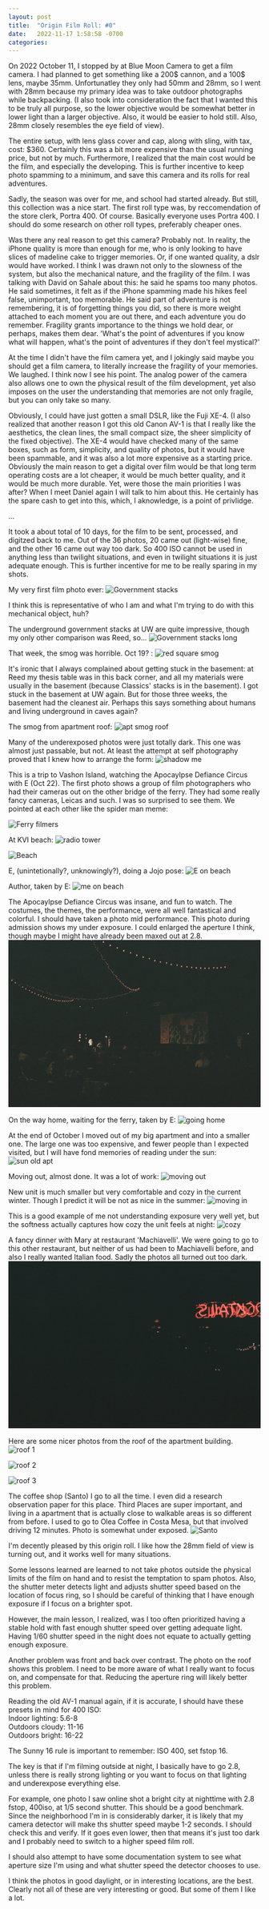 ```yaml
---
layout: post
title:  "Origin Film Roll: #0"
date:   2022-11-17 1:58:58 -0700
categories: 
---
```


On 2022 October 11, I stopped by at Blue Moon Camera to get a film camera. I had planned to get something like a 200$ cannon, and a 100$ lens, maybe 35mm. Unfortunatley they only had 50mm and 28mm, so I went with 28mm because my primary idea was to take outdoor photographs while backpacking. (I also took into consideration the fact that I wanted this to be truly all purpose, so the lower objective would be somewhat better in lower light than a larger objective. Also, it would be easier to hold still. Also, 28mm closely resembles the eye field of view). 

The entire setup, with lens glass cover and cap, along with sling, with tax, cost: $360. Certainly this was a bit more expensive than the usual running price, but not by much. Furthermore, I realized that the main cost would be the film, and especially the developing. This is further incentive to keep photo spamming to a minimum, and save this camera and its rolls for real adventures.  

Sadly, the season was over for me, and school had started already. But still, this collection was a nice start. The first roll type was, by reccomendation of the store clerk, Portra 400. Of course. Basically everyone uses Portra 400. I should do some research on other roll types, preferably cheaper ones. 

Was there any real reason to get this camera? Probably not. In reality, the iPhone quality is more than enough for me, who is only looking to have slices of madeline cake to trigger memories. Or, if one wanted quality, a dslr would have worked. I think I was drawn not only to the slowness of the system, but also the mechanical nature, and the fragility of the film. I was talking with David on Sahale about this: he said he spams too many photos. He said sometimes, it felt as if the iPhone spamming made his hikes feel false, unimportant, too memorable. He said part of adventure is not remembering, it is of forgetting things you did, so there is more weight attached to each moment you are out there, and each adventure you do remember. Fragility grants importance to the things we hold dear, or perhaps, makes them dear. 'What's the point of adventures if you know what will happen, what's the point of adventures if they don't feel mystical?'  

At the time I didn't have the film camera yet, and I jokingly said maybe you should get a film camera, to literally increase the fragility of your memories. We laughed. I think now I see his point. The analog power of the camera also allows one to own the physical result of the film development, yet also imposes on the user the understanding that memories are not only fragile, but you can only take so many. 

Obviously, I could have just gotten a small DSLR, like the Fuji XE-4. (I also realized that another reason I got this old Canon AV-1 is that I really like the aesthetics, the clean lines, the small compact size, the sheer simplicity of the fixed objective). The XE-4 would have checked many of the same boxes, such as form, simplicity, and quality of photos, but it would have been spammable, and it was also a lot more expensive as a starting price. Obviously the main reason to get a digital over film would be that long term operating costs are a lot cheaper, it would be much better quality, and it would be much more durable. Yet, were those the main priorities I was after? When I meet Daniel again I will talk to him about this. He certainly has the spare cash to get into this, which, I aknowledge, is a point of privlidge.  

...

It took a about total of 10 days, for the film to be sent, processed, and digitzed back to me. Out of the 36 photos, 20 came out (light-wise) fine, and the other 16 came out way too dark. So 400 ISO cannot be used in anything less than twilight situations, and even in twilight situations it is just adequate enough. This is further incentive for me to be really sparing in my shots. 

My very first film photo ever:
![Government stacks](/assets/AV000.jpg)

I think this is representative of who I am and what I'm trying to do with this mechanical object, huh?

The underground government stacks at UW are quite impressive, though my only other comparison was Reed, so...
![Government stacks long](/assets/AV001.jpg)

That week, the smog was horrible. Oct 19? : 
![red square smog](/assets/AV005.jpg)

It's ironic that I always complained about getting stuck in the basement: at Reed my thesis table was in this back corner, and all my materials were usually in the basement (because Classics' stacks is in the basement). I got stuck in the basement at UW again. But for those three weeks, the basement had the cleanest air. Perhaps this says something about humans and living underground in caves again? 

The smog from apartment roof: 
![apt smog roof](/assets/AV006.jpg)

Many of the underexposed photos were just totally dark. This one was almost just passable, but not. At least the attempt at self photography proved that I knew how to arrange the form:
![shadow me](/assets/AV018.jpg)

This is a trip to Vashon Island, watching the Apocaylpse Defiance Circus with E (Oct 22). The first photo shows a group of film photographers who had their cameras out on the other bridge of the ferry. They had some really fancy cameras, Leicas and such. I was so surprised to see them. We pointed at each other like the spider man meme:

![Ferry filmers](/assets/AV007.jpg)

At KVI beach: 
![radio tower](/assets/AV008.jpg)

![Beach](/assets/AV009.jpg)

E, (unintetionally?, unknowingly?), doing a Jojo pose:
![E on beach](/assets/AV011.jpg)

Author, taken by E:
![me on beach](/assets/AV010.jpg)

The Apocaylpse Defiance Circus was insane, and fun to watch. The costumes, the themes, the performance, were all well fantastical and colorful. I should have taken a photo mid performance. This photo during admission shows my under exposure. I could enlarged the aperture I think, though maybe I might have already been maxed out at 2.8. 
![Apocalypse Defiance Circus](/assets/DefianceCircus.jpg)

On the way home, waiting for the ferry, taken by E:
![going home](/assets/AV013.jpg)

At the end of October I moved out of my big apartment and into a smaller one. The large one was too expensive, and fewer people than I expected visited, but I will have fond memories of reading under the sun:
![sun old apt](/assets/AV014.jpg)

Moving out, almost done. It was a lot of work:
![moving out](/assets/AV024.jpg)

New unit is much smaller but very comfortable and cozy in the current winter. Though I predict it will be not as nice in the summer:
![moving in](/assets/AV036.jpg)

This is a good example of me not understanding exposure very well yet, but the softness actually captures how cozy the unit feels at night:
![cozy](/assets/cozyness.jpg)

A fancy dinner with Mary at restaurant 'Machiavelli'. We were going to go to this other restaurant, but neither of us had been to Machiavelli before, and also I really wanted Italian food. Sadly the photos all turned out too dark. 
![Machiavelli](/assets/AV021.jpg)

Here are some nicer photos from the roof of the apartment building. 
![roof 1](/assets/AV026.jpg)

![roof 2](/assets/AV028.jpg)

![roof 3](/assets/AV033.jpg)

The coffee shop (Santo) I go to all the time. I even did a research observation paper for this place. Third Places are super important, and living in a apartment that is actually close to walkable areas is so different from before. I used to go to Olea Coffee in Costa Mesa, but that involved driving 12 minutes. Photo is somewhat under exposed. 
![Santo](/assets/AV017.jpg)

I'm decently pleased by this origin roll. I like how the 28mm field of view is turning out, and it works well for many situations. 

Some lessons learned are learned to not take photos outside the physical limits of the film on hand and to resist the temptation to spam photos. Also, the shutter meter detects light and adjusts shutter speed based on the location of focus ring, so I should be careful of thinking that I have enough exposure if I focus on a brighter spot. 

However, the main lesson, I realized, was I too often prioritized having a stable hold with fast enough shutter speed over getting adequate light. Having 1/60 shutter speed in the night does not equate to actually getting enough exposure. 

Another problem was front and back over contrast. The photo on the roof shows this problem. I need to be more aware of what I really want to focus on, and compensate for that. Reducing the aperture ring will likely better this problem. 

Reading the old AV-1 manual again, if it is accurate, I should have these presets in mind for 400 ISO:  
Indoor lighting: 5.6-8  
Outdoors cloudy: 11-16  
Outdoors bright: 16-22  

The Sunny 16 rule is important to remember: ISO 400, set fstop 16. 

The key is that if I'm filming outside at night, I basically have to go 2.8, unless there is really strong lighting or you want to focus on that lighting and underexpose everything else. 

For example, one photo I saw online shot a bright city at nighttime with 2.8 fstop, 400iso, at 1/5 second shutter. This should be a good benchmark. Since the neighborhood I'm in is considerably darker, it is likely that my camera detector will make ths shutter speed maybe 1-2 seconds. I should check this and verify. If it goes even lower, then that means it's just too dark and I probably need to switch to a higher speed film roll. 

I should also attempt to have some documentation system to see what aperture size I'm using and what shutter speed the detector chooses to use.

I think the photos in good daylight, or in interesting locations, are the best. Clearly not all of these are very interesting or good. But some of them I like a lot. 